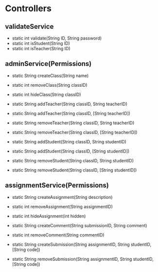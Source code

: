 # Controllers
## validateService
* static int    validate(String ID, String password)
* static int    isStudent(String ID)
* static int    isTeacher(String ID)

## adminService(Permissions)
* static String createClass(String name)
* static int    removeClass(String classID)
* static int    hideClass(String classID)

* static String addTeacher(String classID, String teacherID)
* static String addTeacher(String classID, [String teacherID])
* static String removeTeacher(String classID, String teacherID)
* static String removeTeacher(String classID, [String teacherID])

* static String addStudent(String classID, String studentID)
* static String addStudent(String classID, [String studentID])
* static String removeStudent(String classID, String studentID)
* static String removeStudent(String classID, [String studentID])

## assignmentService(Permissions)
* static String createAssignment(String description)
* static int    removeAssignment(String assignmentID)
* static int    hideAssignment(int hidden)

* static String createComment(String submissionID, String comment)
* static int    removeComment(String commentID)

* static String createSubmission(String assignmentID, String studentID, [String code])
* static String removeSubmission(String assignmentID, String studentID, [String code])
